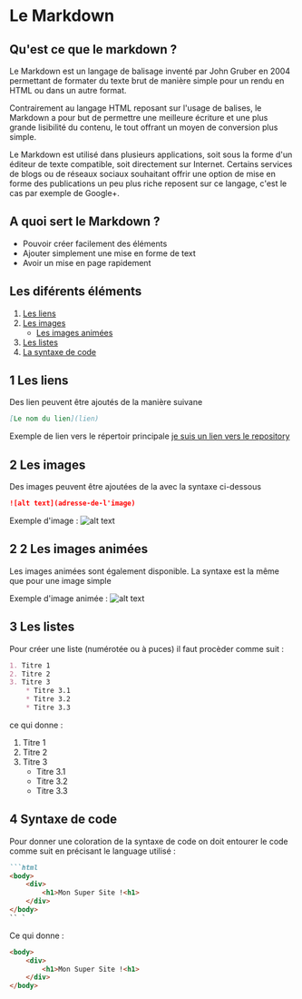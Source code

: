 # Le Markdown
## Qu'est ce que le markdown ?
Le Markdown est un langage de balisage inventé par John Gruber en 2004 permettant de formater du texte brut de manière simple pour un rendu en HTML ou dans un autre format.</br>

Contrairement au langage HTML reposant sur l'usage de balises, le Markdown a pour but de permettre une meilleure écriture et une plus grande lisibilité du contenu, le tout offrant un moyen de conversion plus simple.</br>

Le Markdown est utilisé dans plusieurs applications, soit sous la forme d'un éditeur de texte compatible, soit directement sur Internet. Certains services de blogs ou de réseaux sociaux souhaitant offrir une option de mise en forme des publications un peu plus riche reposent sur ce langage, c'est le cas par exemple de Google+.
## A quoi sert le Markdown ?
- Pouvoir créer facilement des éléments
- Ajouter simplement une mise en forme de text
- Avoir un mise en page rapidement
## Les diférents éléments
1. [Les liens](#1-Les-liens)
2. [Les images](#2-Les-images)
    * [Les images animées](#2-2-Les-images-animées)
3. [Les listes](#3-Les-listes)
4. [La syntaxe de code](#4-Syntaxe-de-code)
## 1 Les liens
Des lien peuvent être ajoutés de la manière suivane
```md
[Le nom du lien](lien)
```
Exemple de lien vers le répertoir principale
[je suis un lien vers le repository](https://github.com/AmjSf/exercice-markdown/tree/master)

## 2 Les images
 
Des images peuvent être ajoutées de la avec la syntaxe ci-dessous
```md
![alt text](adresse-de-l'image)
```
Exemple d'image :
![alt text](https://i.imgflip.com/1o2mwv.jpg)
## 2 2 Les images animées
Les images animées sont également disponible. La syntaxe est la même que pour une image simple
 
Exemple d'image animée :
![alt text](https://i.pinimg.com/originals/40/3a/56/403a56ca7df35d58879641a935c01a51.gif)

## 3 Les listes
 
Pour créer une liste (numérotée ou à puces) il faut procèder comme suit :
```md
1. Titre 1
2. Titre 2
3. Titre 3
    * Titre 3.1
    * Titre 3.2
    * Titre 3.3
```
 
ce qui donne :
 
1. Titre 1
2. Titre 2
3. Titre 3
    * Titre 3.1
    * Titre 3.2
    * Titre 3.3
## 4 Syntaxe de code
 
Pour donner une coloration de la syntaxe de code on doit entourer le code comme suit en précisant le language utilisé :
```md
```html
<body>
    <div>
        <h1>Mon Super Site !<h1>
    </div>
</body>
`` `
```
Ce qui donne :
 
```html
<body>
    <div>
        <h1>Mon Super Site !<h1>
    </div>
</body>
```
 
